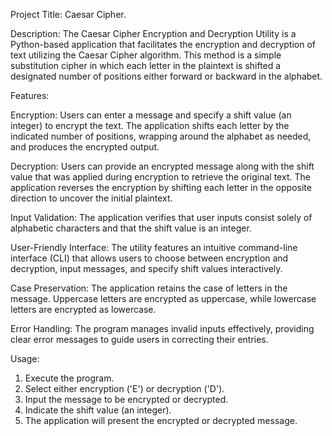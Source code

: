 Project Title: Caesar Cipher.

Description: The Caesar Cipher Encryption and Decryption Utility is a Python-based application that facilitates the encryption and decryption of text utilizing the Caesar Cipher algorithm. This method is a simple substitution cipher in which each letter in the plaintext is shifted a designated number of positions either forward or backward in the alphabet.

Features:

Encryption: Users can enter a message and specify a shift value (an integer) to encrypt the text. The application shifts each letter by the indicated number of positions, wrapping around the alphabet as needed, and produces the encrypted output.

Decryption: Users can provide an encrypted message along with the shift value that was applied during encryption to retrieve the original text. The application reverses the encryption by shifting each letter in the opposite direction to uncover the initial plaintext.

Input Validation: The application verifies that user inputs consist solely of alphabetic characters and that the shift value is an integer.

User-Friendly Interface: The utility features an intuitive command-line interface (CLI) that allows users to choose between encryption and decryption, input messages, and specify shift values interactively.

Case Preservation: The application retains the case of letters in the message. Uppercase letters are encrypted as uppercase, while lowercase letters are encrypted as lowercase.

Error Handling: The program manages invalid inputs effectively, providing clear error messages to guide users in correcting their entries.

Usage:

1. Execute the program.
2. Select either encryption ('E') or decryption ('D').
3. Input the message to be encrypted or decrypted.
4. Indicate the shift value (an integer).
5. The application will present the encrypted or decrypted message.

